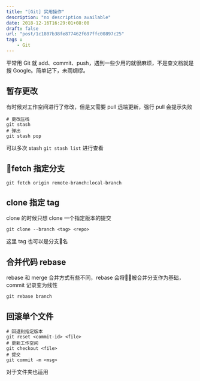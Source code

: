 ```yaml
---
title: "[Git] 实用操作"
description: "no description available"
date: 2018-12-16T16:29:01+08:00
draft: false
url: "post/1c1807b38fe877462f697ffc00897c25"
tags : 
    - Git
---
```


平常用 Git 就 add、commit、push，遇到一些少用的就很麻烦，不是查文档就是搜 Google。简单记下，未雨绸缪。

<!--more-->
## 暂存更改
有时候对工作空间进行了修改，但是又需要 pull 远端更新，强行 pull 会提示失败
```shell
# 更改压栈
git stash
# 弹出
git stash pop
```
可以多次 stash `git stash list` 进行查看

## fetch 指定分支
```shell
git fetch origin remote-branch:local-branch
```

## clone 指定 tag
clone 的时候只想 clone 一个指定版本的提交
```shell
git clone --branch <tag> <repo>
```
这里 tag 也可以是分支名


## 合并代码 rebase
rebase 和 merge 合并方式有些不同，rebase 会将被合并分支作为基础， commit 记录变为线性
```shell
git rebase branch
```

## 回滚单个文件
```shell
# 回退到指定版本
git reset <commit-id> <file>
# 更新工作空间
git checkout <file>
# 提交
git commit -m <msg>
```

对于文件夹也适用



